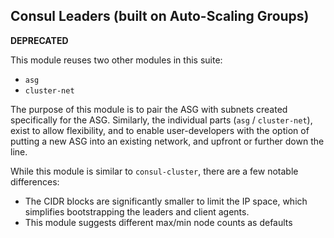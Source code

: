 ## Consul Leaders (built on Auto-Scaling Groups)

**DEPRECATED**

This module reuses two other modules in this suite:

* `asg`
* `cluster-net`

The purpose of this module is to pair the ASG with subnets created specifically
for the ASG. Similarly, the individual parts (`asg` / `cluster-net`), exist to
allow flexibility, and to enable user-developers with the option of putting a
new ASG into an existing network, and upfront or further down the line.

While this module is similar to `consul-cluster`, there are a few notable
differences:

* The CIDR blocks are significantly smaller to limit the IP space, which
  simplifies bootstrapping the leaders and client agents.
* This module suggests different max/min node counts as defaults

